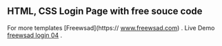 ## HTML, CSS Login Page with free souce code

For more templates [Freewsad](https:// www.freewsad.com) .
Live Demo [freewsad login 04](https://freewsad-login-04.netlify.app/) .
